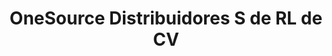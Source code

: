 ---
title: "OneSource Distribuidores S de RL de CV"
url: /tijuana/onesource-distribuidores-s-de-rl-de-cv/
shop: eléctrico
---